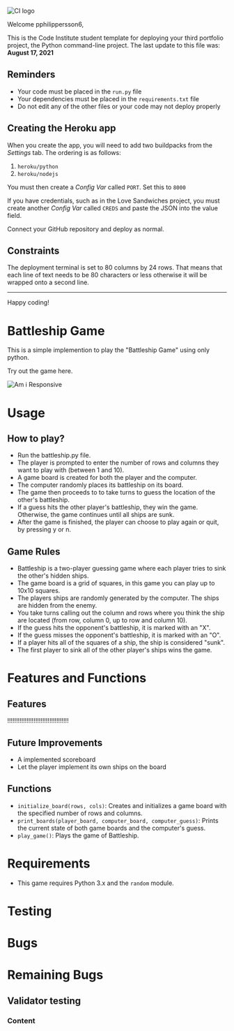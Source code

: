 ![CI logo](https://codeinstitute.s3.amazonaws.com/fullstack/ci_logo_small.png)

Welcome pphilippersson6,

This is the Code Institute student template for deploying your third portfolio project, the Python command-line project. The last update to this file was: **August 17, 2021**

## Reminders

* Your code must be placed in the `run.py` file
* Your dependencies must be placed in the `requirements.txt` file
* Do not edit any of the other files or your code may not deploy properly

## Creating the Heroku app

When you create the app, you will need to add two buildpacks from the _Settings_ tab. The ordering is as follows:

1. `heroku/python`
2. `heroku/nodejs`

You must then create a _Config Var_ called `PORT`. Set this to `8000`

If you have credentials, such as in the Love Sandwiches project, you must create another _Config Var_ called `CREDS` and paste the JSON into the value field.

Connect your GitHub repository and deploy as normal.

## Constraints

The deployment terminal is set to 80 columns by 24 rows. That means that each line of text needs to be 80 characters or less otherwise it will be wrapped onto a second line.

-----
Happy coding!


# Battleship Game
This is a simple implemention to play the "Battleship Game" using only python.

Try out the game here. [ ](/)

![Am i Responsive]()

# Usage

## How to play?

* Run the battleship.py file.
* The player is prompted to enter the number of rows and columns they want to play with (between 1 and 10).
* A game board is created for both the player and the computer.
* The computer randomly places its battleship on its board.
* The game then proceeds to to take turns to guess the location of the other's battleship.
* If a guess hits the other player's battleship, they win the game. Otherwise, the game continues until all ships are sunk.
* After the game is finished, the player can choose to play again or quit, by pressing y or n.

## Game Rules

* Battleship is a two-player guessing game where each player tries to sink the other's hidden ships.
* The game board is a grid of squares, in this game you can play up to 10x10 squares.
* The players ships are randomly generated by the computer. The ships are hidden from the enemy.
* You take turns calling out the column and rows where you think the ship are located (from row, column 0, up to row and column 10).
* If the guess hits the opponent's battleship, it is marked with an "X".
* If the guess misses the opponent's battleship, it is marked with an "O".
* If a player hits all of the squares of a ship, the ship is considered "sunk".
* The first player to sink all of the other player's ships wins the game.

# Features and Functions

## Features

!!!!!!!!!!!!!!!!!!!!!!!!!!!!!!!!!!!


## Future Improvements

* A implemented scoreboard
* Let the player implement its own ships on the board

## Functions

* `initialize_board(rows, cols)`: Creates and initializes a game board with the specified number of rows and columns.
* `print_boards(player_board, computer_board, computer_guess)`: Prints the current state of both game boards and the computer's guess.
* `play_game()`: Plays the game of Battleship.

# Requirements
* This game requires Python 3.x and the `random` module.

# Testing

# Bugs

# Remaining Bugs

## Validator testing

### Content

